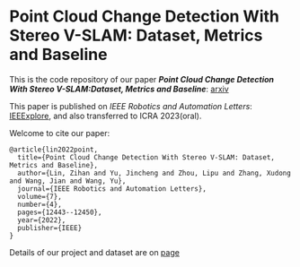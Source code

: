 # Point Cloud Change Detection With Stereo V-SLAM: Dataset, Metrics and Baseline
This is the code repository of our paper ***Point Cloud Change Detection With Stereo V-SLAM:Dataset, Metrics and Baseline***: [arxiv](https://arxiv.org/abs/2207.00246)

This paper is published on *IEEE Robotics and Automation Letters*: [IEEExplore](https://ieeexplore.ieee.org/document/9935063), and also transferred to ICRA 2023(oral).

Welcome to cite our paper:

```
@article{lin2022point,
  title={Point Cloud Change Detection With Stereo V-SLAM: Dataset, Metrics and Baseline},
  author={Lin, Zihan and Yu, Jincheng and Zhou, Lipu and Zhang, Xudong and Wang, Jian and Wang, Yu},
  journal={IEEE Robotics and Automation Letters},
  volume={7},
  number={4},
  pages={12443--12450},
  year={2022},
  publisher={IEEE}
}
```

Details of our project and dataset are on [page](https://lnexenl.github.io/PPCA-VINS/)
